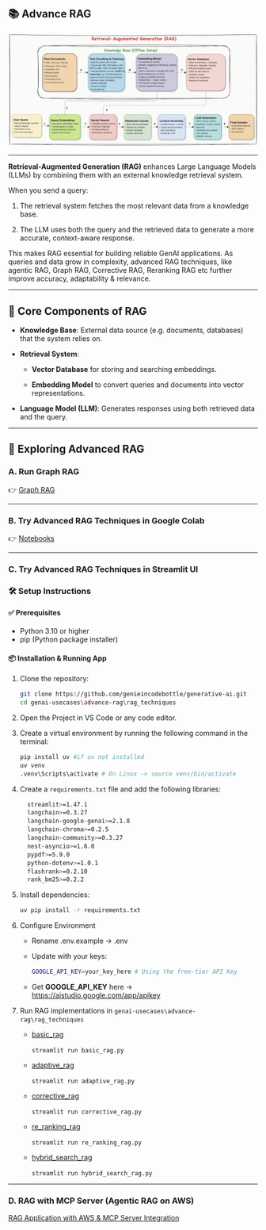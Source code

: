 ## 📚 Advance RAG

![alt text](images/rag.gif)

---
**Retrieval-Augmented Generation (RAG)** enhances Large Language Models (LLMs) by combining them with an external knowledge retrieval system.

When you send a query:

1. The retrieval system fetches the most relevant data from a knowledge base.

2. The LLM uses both the query and the retrieved data to generate a more accurate, context-aware response.

This makes RAG essential for building reliable GenAI applications. As queries and data grow in complexity, advanced RAG techniques, like agentic RAG, Graph RAG, Corrective RAG, Reranking RAG etc further improve accuracy, adaptability & relevance.

---
## 🔑 Core Components of RAG

   - **Knowledge Base**: External data source (e.g. documents, databases) that the system relies on.

   - **Retrieval System**:

      - **Vector Database** for storing and searching embeddings.

      - **Embedding Model** to convert queries and documents into vector representations.

   - **Language Model (LLM)**: Generates responses using both retrieved data and the query.

---
## 🧪 Exploring Advanced RAG

### A. Run Graph RAG

👉 [Graph RAG](graph_rag/)

---
### B. Try Advanced RAG Techniques in Google Colab

👉 [Notebooks](notebooks/)

---
### C. Try Advanced RAG Techniques in Streamlit UI

### 🛠️ Setup Instructions

#### ✅ Prerequisites
   - Python 3.10 or higher
   - pip (Python package installer)

#### 📦 Installation & Running App
   1. Clone the repository:

      ```bash
      git clone https://github.com/genieincodebottle/generative-ai.git
      cd genai-usecases\advance-rag\rag_techniques
      ```
   2. Open the Project in VS Code or any code editor.
   3. Create a virtual environment by running the following command in the terminal:
   
      ```bash
      pip install uv #if uv not installed
      uv venv
      .venv\Scripts\activate # On Linux -> source venv/bin/activate
      ```
   4. Create a `requirements.txt` file and add the following libraries:
      
      ```bash
        streamlit>=1.47.1 
        langchain>=0.3.27 
        langchain-google-genai>=2.1.8 
        langchain-chroma>=0.2.5 
        langchain-community>=0.3.27
        nest-asyncio>=1.6.0
        pypdf>=5.9.0
        python-dotenv>=1.0.1
        flashrank>=0.2.10
        rank_bm25>=0.2.2
      ```
   5. Install dependencies:
      
      ```bash
      uv pip install -r requirements.txt
      ```
   6. Configure Environment
      * Rename .env.example → .env
      * Update with your keys:

         ```bash
         GOOGLE_API_KEY=your_key_here # Using the free-tier API Key
         ```
      * Get **GOOGLE_API_KEY** here -> https://aistudio.google.com/app/apikey

   9. Run RAG implementations in ```genai-usecases\advance-rag\rag_techniques```
   
      * [basic_rag](./rag_techniques/basic_rag.py) 

        `streamlit run basic_rag.py`
    
      * [adaptive_rag](./rag_techniques/adaptive_rag.py)
      
        `streamlit run adaptive_rag.py`

      * [corrective_rag](./rag_techniques/corrective_rag.py)
      
        `streamlit run corrective_rag.py`

      * [re_ranking_rag](./rag_techniques/re_ranking_rag.py)
      
        `streamlit run re_ranking_rag.py`

      * [hybrid_search_rag](./rag_techniques/hybrid_search_rag.py)
      
        `streamlit run hybrid_search_rag.py`

---
### D. RAG with MCP Server (Agentic RAG on AWS)

[RAG Application with AWS & MCP Server Integration](https://github.com/genieincodebottle/rag-app-on-aws)
